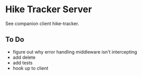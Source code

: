 # Hike Tracker Server

See companion client hike-tracker.

## To Do
* figure out why error handling middleware isn't intercepting
* add delete
* add tests
* hook up to client
